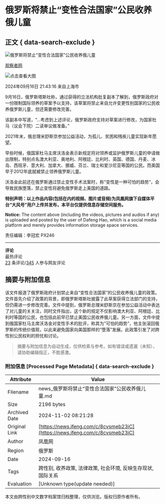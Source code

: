 # 俄罗斯将禁止“变性合法国家”公民收养俄儿童

## 正文 { data-search-exclude }


![俄罗斯将禁止“变性合法国家”公民收养俄儿童](https://d.ifengimg.com/w121_h75_q90/x0.ifengimg.com/res/2024/391215D597E5F790A6F557556AF03555C258131F_size387_w1000_h739.jpg)

[观察者网](https://ishare.ifeng.com/mediaShare/home/311993/media)

![点击查看大图](https://x0.ifengimg.com/res/2024/391215D597E5F790A6F557556AF03555C258131F_size387_w1000_h739.jpg)

2024年09月16日 21:43:16 来自上海市

9月16日，俄罗斯塔斯社称，通过获得的立法机构批复副本了解到，俄罗斯政府对一份限制国际领养的草案予以支持，该草案将禁止来自允许变更性别国家的公民收养俄罗斯儿童，但还需要修改完善。

该副本中写道，“…考虑到上述评论，俄罗斯政府支持对草案进行修改，为国家杜马（议会下院）二读审议做准备。”

2021年末，俄总理米舒斯京参加公益活动，为孤儿、贫困和残疾儿童实现新年愿望。

早些时候，俄国家杜马主席沃洛金表示新规定将对领养或监护俄罗斯儿童的申请做出限制，特别点名澳大利亚、奥地利、阿根廷、比利时、英国、德国、丹麦、冰岛、西班牙、意大利、加拿大、挪威、芬兰、瑞士和爱沙尼亚等国的公民。而美国早于2012年底就被禁止领养俄罗斯儿童。

沃洛金此前还在俄罗斯通过禁止变性手术法案时，称“变性是一种可怕的趋势”，会导致民族堕落，禁止变性将避免俄罗斯走上美国的道路。

**特别声明：以上作品内容(包括在内的视频、图片或音频)为凤凰网旗下自媒体平台“大风号”用户上传并发布，本平台仅提供信息存储空间服务。** 

**Notice:** The content above (including the videos, pictures and audios if any) is uploaded and posted by the user of Dafeng Hao, which is a social media platform and merely provides information storage space services.

责任编辑：李冠宏 PX246

---

**评论**  
最热评论  
[23](https://gentie.ifeng.com/c/comment/8cvsmeb23iC) 条评论/[345](https://gentie.ifeng.com/c/comment/8cvsmeb23iC) 人参与网友评论
<!-- tcd_original_link https://news.ifeng.com/c/8cvsmeb23iC -->
## 摘要与附加信息

<!-- tcd_abstract -->
该文件报道了俄罗斯政府计划禁止来自“变性合法国家”的公民收养俄儿童的政策。文件首先介绍了政策的背景，即俄罗斯塔斯社披露了此草案获得立法部门的支持，但仍需进一步修改完善。文件中提到，俄罗斯总理米舒斯京在参加公益活动中表达了对儿童的关关注，同时文件指出，这个新的规定不仅影响澳大利亚、阿根廷、比利时等国的公民，也包括此前早已禁止美国公民收养俄儿童。另一方面，文件中提到俄国家杜马主席沃洛金对变性手术的批评，称其为“可怕的趋势”，他主张滚回俄罗斯的传统价值观，以此来避免国家向美国那样的“堕落”发展。此政策引发了对跨性别公民权利的担忧和讨论。
<!-- tcd_abstract_end -->

> 摘要与附加信息为自动生成，仅供检索与参考。如有错误或遗漏（未知），请协助编辑指正，不胜感激。

### 附加信息 [Processed Page Metadata] { data-search-exclude }

| Attribute       | Value                                  |
|-----------------|----------------------------------------|
| Filename        | news_俄罗斯将禁止“变性合法国家”公民收养俄儿童.md                             |
| Size            | 2196 bytes                           |
| Archived Date   | 2024-11-02 08:21:28                             |
| Original Link   | [https://news.ifeng.com/c/8cvsmeb23iC](https://news.ifeng.com/c/8cvsmeb23iC)                       |
| Author          | 凤凰网                               |
| Region          | 俄罗斯                               |
| Date            | 2024-09-16                                 |
| Tags            | 跨性别, 收养政策, 法律政策, 社会环境, 反映生存现状, 国际关系                                 |
| Evaluation            | [Unknown type(update needed)]                                 |
<!-- tcd_table_end -->

本文由跨性别中文数字档案馆归档整理，仅供浏览。版权归原作者所有。
